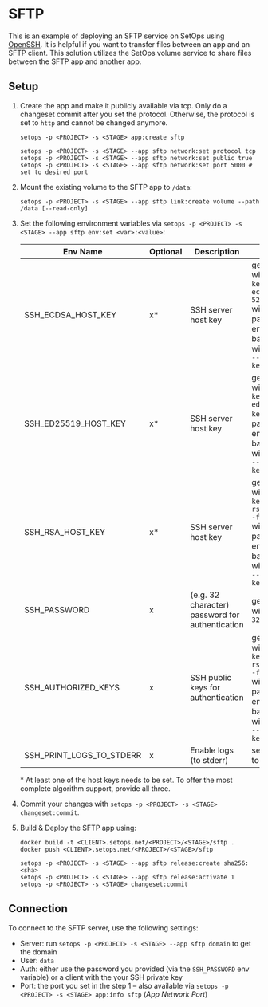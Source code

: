 # SFTP

This is an example of deploying an SFTP service on SetOps using [OpenSSH](https://www.openssh.com/). It is helpful if you want to transfer files between an app and an SFTP client. This solution utilizes the SetOps volume service to share files between the SFTP app and another app.

## Setup

1. Create the app and make it publicly available via tcp. Only do a changeset commit after you set the protocol. Otherwise, the protocol is set to `http` and cannot be changed anymore.

    ```shell
    setops -p <PROJECT> -s <STAGE> app:create sftp

    setops -p <PROJECT> -s <STAGE> --app sftp network:set protocol tcp
    setops -p <PROJECT> -s <STAGE> --app sftp network:set public true
    setops -p <PROJECT> -s <STAGE> --app sftp network:set port 5000 # set to desired port
    ```

1. Mount the existing volume to the SFTP app to `/data`:

    ```shell
    setops -p <PROJECT> -s <STAGE> --app sftp link:create volume --path /data [--read-only]
    ```

1. Set the following environment variables via `setops -p <PROJECT> -s <STAGE> --app sftp env:set <var>:<value>`:

    |Env Name|Optional|Description|Hint|
    |---|---|---|---|
    |SSH_ECDSA_HOST_KEY|x*|SSH server host key|generate with `ssh-keygen -t ecdsa -b 521 -f key` without passphrase, encode as base64 with     `base64 --break=0 < key`|
    |SSH_ED25519_HOST_KEY|x*|SSH server host key|generate with `ssh-keygen -t ed25519 -f key` without passphrase, encode as base64 with `base64     --break=0 < key`|
    |SSH_RSA_HOST_KEY|x*|SSH server host key|generate with `ssh-keygen -t rsa -b 4096 -f key` without passphrase, encode as base64 with `base64     --break=0 < key`|
    |SSH_PASSWORD|x|(e.g. 32 character) password for authentication|generate with `pwgen 32 1`|
    |SSH_AUTHORIZED_KEYS|x|SSH public keys for authentication|generate with `ssh-keygen -t rsa -b 4096 -f key` without passphrase, encode as base64 with     `base64 --break=0 < key`|
    |SSH_PRINT_LOGS_TO_STDERR|x|Enable logs (to stderr)|set to `true` to activate|

    \* At least one of the host keys needs to be set. To offer the most complete algorithm support, provide all three.

1. Commit your changes with `setops -p <PROJECT> -s <STAGE> changeset:commit`.

1. Build & Deploy the SFTP app using:

    ```shell
    docker build -t <CLIENT>.setops.net/<PROJECT>/<STAGE>/sftp .
    docker push <CLIENT>.setops.net/<PROJECT>/<STAGE>/sftp

    setops -p <PROJECT> -s <STAGE> --app sftp release:create sha256:<sha>
    setops -p <PROJECT> -s <STAGE> --app sftp release:activate 1
    setops -p <PROJECT> -s <STAGE> changeset:commit
    ```

## Connection

To connect to the SFTP server, use the following settings:

- Server: run `setops -p <PROJECT> -s <STAGE> --app sftp domain` to get the domain
- User: `data`
- Auth: either use the password you provided (via the `SSH_PASSWORD` env variable) or a client with the your SSH private key
- Port: the port you set in the step 1 – also available via `setops -p <PROJECT> -s <STAGE> app:info sftp` (_App Network Port_)
